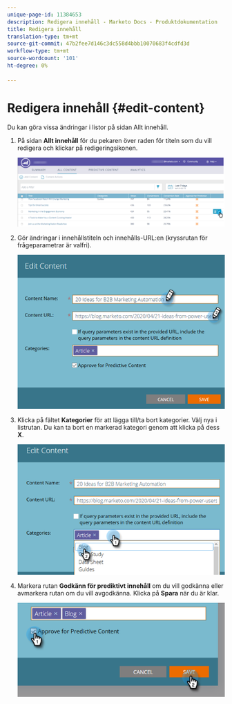 ```yaml
---
unique-page-id: 11384653
description: Redigera innehåll - Marketo Docs - Produktdokumentation
title: Redigera innehåll
translation-type: tm+mt
source-git-commit: 47b2fee7d146c3dc558d4bbb10070683f4cdfd3d
workflow-type: tm+mt
source-wordcount: '101'
ht-degree: 0%

---
```



# Redigera innehåll {#edit-content}

Du kan göra vissa ändringar i listor på sidan Allt innehåll.

1. På sidan **Allt innehåll** för du pekaren över raden för titeln som du vill redigera och klickar på redigeringsikonen.

   ![](assets/image2017-10-3-9-3a8-3a1.png)

1. Gör ändringar i innehållstiteln och innehålls-URL:en (kryssrutan för frågeparametrar är valfri).

   ![](assets/edit-content-2.png)

1. Klicka på fältet **Kategorier** för att lägga till/ta bort kategorier. Välj nya i listrutan. Du kan ta bort en markerad kategori genom att klicka på dess **X**.

   ![](assets/edit-content-3.png)

1. Markera rutan **Godkänn för prediktivt innehåll** om du vill godkänna eller avmarkera rutan om du vill avgodkänna. Klicka på **Spara** när du är klar.

   ![](assets/edit-content-4.png)

